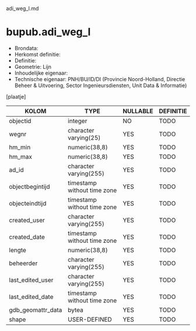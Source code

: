 adi_weg_l.md

# bupub.adi_weg_l


* Brondata: 
* Herkomst definitie: 
* Definitie: 
* Geometrie: Lijn
* Inhoudelijke eigenaar: 
* Technische eigenaar: PNH/BU/ID/DI (Provincie Noord-Holland, Directie Beheer & Uitvoering, Sector Ingenieursdiensten, Unit Data & Informatie)

[plaatje]


|KOLOM                            |TYPE                       |NULLABLE|DEFINITIE|
|------                           |----                       |-----   |-----    |
|objectid                         |integer                    |NO      |TODO|
|wegnr                            |character varying(25)      |YES     |TODO|
|hm_min                           |numeric(38,8)              |YES     |TODO|
|hm_max                           |numeric(38,8)              |YES     |TODO|
|ad_id                            |character varying(255)     |YES     |TODO|
|objectbegintijd                  |timestamp without time zone|YES     |TODO|
|objecteindtijd                   |timestamp without time zone|YES     |TODO|
|created_user                     |character varying(255)     |YES     |TODO|
|created_date                     |timestamp without time zone|YES     |TODO|
|lengte                           |numeric(38,8)              |YES     |TODO|
|beheerder                        |character varying(255)     |YES     |TODO|
|last_edited_user                 |character varying(255)     |YES     |TODO|
|last_edited_date                 |timestamp without time zone|YES     |TODO|
|gdb_geomattr_data                |bytea                      |YES     |TODO|
|shape                            |USER-DEFINED               |YES     |TODO|
